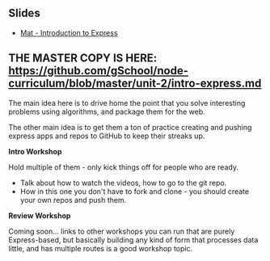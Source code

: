 ## Slides

* [Mat - Introduction to Express](https://docs.google.com/a/galvanize.com/presentation/d/1HhAUwBwn0PhzqcYy77OcVyVsnOsNcL5Ffd8a28WO780/edit?usp=sharing)

## THE MASTER COPY IS HERE: https://github.com/gSchool/node-curriculum/blob/master/unit-2/intro-express.md

The main idea here is to drive home the point that you solve interesting problems using algorithms, and package them for the web.

The other main idea is to get them a ton of practice creating and pushing express apps and repos to GitHub to keep their streaks up.

**Intro Workshop**

Hold multiple of them - only kick things off for people who are ready.  

- Talk about how to watch the videos, how to go to the git repo.
- How in this one you don't have to fork and clone - you should create your own repos and push them.

**Review Workshop**

Coming soon... links to other workshops you can run that are purely Express-based, but basically building any kind of form that processes data little, and has multiple routes is a good workshop topic.